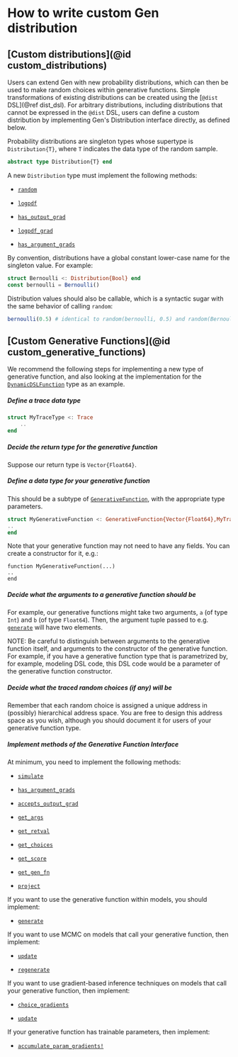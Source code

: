 # How to write custom Gen distribution

## [Custom distributions](@id custom_distributions)

Users can extend Gen with new probability distributions, which can then be used
to make random choices within generative functions. Simple transformations of
existing distributions can be created using the [`@dist` DSL](@ref dist_dsl).
For arbitrary distributions, including distributions that cannot be expressed
in the `@dist` DSL, users can define a custom distribution by implementing
Gen's Distribution interface directly, as defined below.

Probability distributions are singleton types whose supertype is `Distribution{T}`, where `T` indicates the data type of the random sample.

```julia
abstract type Distribution{T} end
```

A new `Distribution` type must implement the following methods:

- [`random`](@ref)

- [`logpdf`](@ref)

- [`has_output_grad`](@ref)

- [`logpdf_grad`](@ref)

- [`has_argument_grads`](@ref)


By convention, distributions have a global constant lower-case name for the singleton value.
For example:

```julia
struct Bernoulli <: Distribution{Bool} end
const bernoulli = Bernoulli()
```
Distribution values should also be callable, which is a syntactic sugar with the same behavior of calling `random`:

```julia
bernoulli(0.5) # identical to random(bernoulli, 0.5) and random(Bernoulli(), 0.5)
```

## [Custom Generative Functions](@id custom_generative_functions)

We recommend the following steps for implementing a new type of generative function, and also looking at the implementation for the [`DynamicDSLFunction`](@ref) type as an example.

##### Define a trace data type
```julia
struct MyTraceType <: Trace
    ..
end
```

##### Decide the return type for the generative function
Suppose our return type is `Vector{Float64}`.

##### Define a data type for your generative function
This should be a subtype of [`GenerativeFunction`](@ref), with the appropriate type parameters.
```julia
struct MyGenerativeFunction <: GenerativeFunction{Vector{Float64},MyTraceType}
..
end
```
Note that your generative function may not need to have any fields.
You can create a constructor for it, e.g.:
```
function MyGenerativeFunction(...)
..
end
```

##### Decide what the arguments to a generative function should be
For example, our generative functions might take two arguments, `a` (of type `Int`) and `b` (of type `Float64`).
Then, the argument tuple passed to e.g. [`generate`](@ref) will have two elements.

NOTE: Be careful to distinguish between arguments to the generative function itself, and arguments to the constructor of the generative function.
For example, if you have a generative function type that is parametrized by, for example, modeling DSL code, this DSL code would be a parameter of the generative function constructor.

##### Decide what the traced random choices (if any) will be
Remember that each random choice is assigned a unique address in (possibly) hierarchical address space.
You are free to design this address space as you wish, although you should document it for users of your generative function type.

##### Implement methods of the Generative Function Interface

At minimum, you need to implement the following methods:

- [`simulate`](@ref)

- [`has_argument_grads`](@ref)

- [`accepts_output_grad`](@ref)

- [`get_args`](@ref)

- [`get_retval`](@ref)

- [`get_choices`](@ref)

- [`get_score`](@ref)

- [`get_gen_fn`](@ref)

- [`project`](@ref)

If you want to use the generative function within models, you should implement:

- [`generate`](@ref)

If you want to use MCMC on models that call your generative function, then implement:

- [`update`](@ref)

- [`regenerate`](@ref)

If you want to use gradient-based inference techniques on models that call your generative function, then implement:

- [`choice_gradients`](@ref)

- [`update`](@ref)

If your generative function has trainable parameters, then implement:

- [`accumulate_param_gradients!`](@ref)


